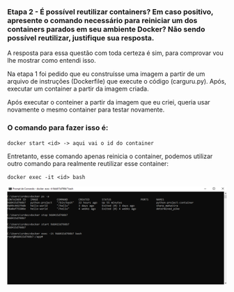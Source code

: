 ### Etapa 2 - É possível reutilizar containers? Em caso positivo, apresente o comando necessário para reiniciar um dos containers parados em seu ambiente Docker? Não sendo possível reutilizar, justifique sua resposta.

 A resposta para essa questão com toda certeza é sim, para comprovar vou lhe mostrar como entendi isso.  

 Na etapa 1 foi pedido que eu construísse uma imagem a partir de um arquivo de instruções (Dockerfile) que execute o código (carguru.py). Após,
executar um container a partir da imagem criada.

Após executar o conteiner a partir da imagem que eu criei, queria usar novamente o mesmo container para testar novamente.  
### O comando para fazer isso é:
    docker start <id> -> aqui vai o id do container
Entretanto, esse comando apenas reinicia o container, podemos utilizar outro comando para realmente reutilizar esse container:
    
    docker exec -it <id> bash 

![dockerCMD](../../../../evidencias/comando%20exec.png)